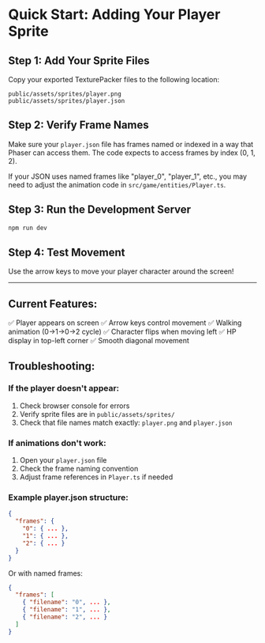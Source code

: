 # Quick Start: Adding Your Player Sprite

## Step 1: Add Your Sprite Files

Copy your exported TexturePacker files to the following location:

```
public/assets/sprites/player.png
public/assets/sprites/player.json
```

## Step 2: Verify Frame Names

Make sure your `player.json` file has frames named or indexed in a way that Phaser can access them.
The code expects to access frames by index (0, 1, 2).

If your JSON uses named frames like "player_0", "player_1", etc., you may need to adjust the animation code in `src/game/entities/Player.ts`.

## Step 3: Run the Development Server

```bash
npm run dev
```

## Step 4: Test Movement

Use the arrow keys to move your player character around the screen!

---

## Current Features:

✅ Player appears on screen
✅ Arrow keys control movement
✅ Walking animation (0→1→0→2 cycle)
✅ Character flips when moving left
✅ HP display in top-left corner
✅ Smooth diagonal movement

## Troubleshooting:

### If the player doesn't appear:

1. Check browser console for errors
2. Verify sprite files are in `public/assets/sprites/`
3. Check that file names match exactly: `player.png` and `player.json`

### If animations don't work:

1. Open your `player.json` file
2. Check the frame naming convention
3. Adjust frame references in `Player.ts` if needed

### Example player.json structure:

```json
{
  "frames": {
    "0": { ... },
    "1": { ... },
    "2": { ... }
  }
}
```

Or with named frames:

```json
{
  "frames": [
    { "filename": "0", ... },
    { "filename": "1", ... },
    { "filename": "2", ... }
  ]
}
```

